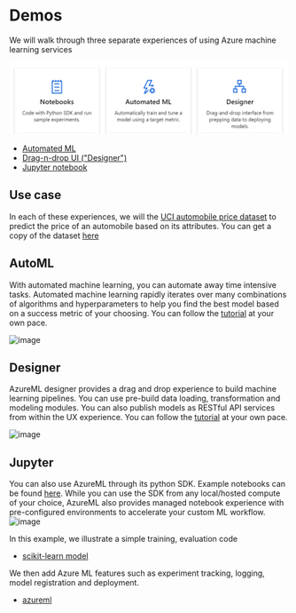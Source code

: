 # Demos
We will walk through three separate experiences of using Azure machine learning services

![image](images/azureml-experiences.PNG)

* [Automated ML](https://docs.microsoft.com/en-us/azure/machine-learning/tutorial-first-experiment-automated-ml)
* [Drag-n-drop UI ("Designer")](https://docs.microsoft.com/en-us/azure/machine-learning/tutorial-designer-automobile-price-train-score)
* [Jupyter notebook](https://docs.microsoft.com/en-us/azure/machine-learning/tutorial-1st-experiment-sdk-setup)


## Use case
In each of these experiences, we will the [UCI automobile price dataset](https://archive.ics.uci.edu/ml/datasets/Automobile) to predict the price of an automobile based on its attributes. You can get a copy of the dataset [here](https://raw.githubusercontent.com/MicrosoftLearning/Principles-of-Machine-Learning-Python/master/Module7/Automobile%20price%20data%20_Raw_.csv)


## AutoML
With automated machine learning, you can automate away time intensive tasks. Automated machine learning rapidly iterates over many combinations of algorithms and hyperparameters to help you find the best model based on a success metric of your choosing. You can follow the [tutorial](https://docs.microsoft.com/en-us/azure/machine-learning/tutorial-first-experiment-automated-ml#create-a-workspace) at your own pace. 

![image](https://docs.microsoft.com/en-us/azure/machine-learning/media/tutorial-first-experiment-automated-ml/get-started.png)

## Designer
AzureML designer provides a drag and drop experience to build machine learning pipelines. You can use pre-build data loading, transformation and modeling modules. You can also publish models as RESTful API services from within the UX experience. You can follow the [tutorial](https://docs.microsoft.com/en-us/azure/machine-learning/tutorial-designer-automobile-price-train-score) at your own pace.

![image](https://docs.microsoft.com/en-us/azure/machine-learning/media/concept-designer/designer-drag-and-drop.gif)

## Jupyter
You can also use AzureML through its python SDK. Example notebooks can be found [here](https://github.com/Azure/MachineLearningNotebooks). While you can use the SDK from any local/hosted compute of your choice, AzureML also provides managed notebook experience with pre-configured environments to accelerate your custom ML workflow. 
![image](https://docs.microsoft.com/en-us/azure/machine-learning/media/tutorial-1st-experiment-sdk-setup/expand-user-folder.png)

In this example, we illustrate a simple training, evaluation code
* [scikit-learn model](00_Automobile.ipynb)

We then add Azure ML features such as experiment tracking, logging, model registration and deployment.
* [azureml](01_Automobile.ipynb)